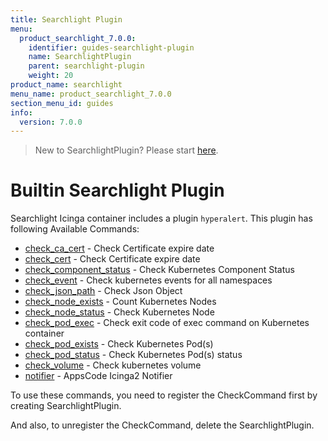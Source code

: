 ```yaml
---
title: Searchlight Plugin
menu:
  product_searchlight_7.0.0:
    identifier: guides-searchlight-plugin
    name: SearchlightPlugin
    parent: searchlight-plugin
    weight: 20
product_name: searchlight
menu_name: product_searchlight_7.0.0
section_menu_id: guides
info:
  version: 7.0.0
---
```


> New to SearchlightPlugin? Please start [here](/products/searchlight/7.0.0/setup/developer-guide/webhook-plugin).

# Builtin Searchlight Plugin

Searchlight Icinga container includes a plugin `hyperalert`. This plugin has following Available Commands:

- [check_ca_cert](./docs/guides/cluster-alerts/ca-cert.md) - Check Certificate expire date
- [check_cert](./docs/guides/cluster-alerts/cert.md) - Check Certificate expire date
- [check_component_status](./docs/guides/cluster-alerts/component-status.md) - Check Kubernetes Component Status
- [check_event](./docs/guides/cluster-alerts/event.md) - Check kubernetes events for all namespaces
- [check_json_path](./docs/guides/cluster-alerts/node-exists.md) - Check Json Object
- [check_node_exists](./docs/guides/cluster-alerts/node-exists.md) - Count Kubernetes Nodes
- [check_node_status](./docs/guides/node-alerts/node-status.md) - Check Kubernetes Node
- [check_pod_exec](./docs/guides/pod-alerts/pod-exec.md) - Check exit code of exec command on Kubernetes container
- [check_pod_exists](./docs/guides/cluster-alerts/pod-exists.md) - Check Kubernetes Pod(s)
- [check_pod_status](./docs/guides/pod-alerts/pod-status.md) - Check Kubernetes Pod(s) status
- [check_volume](./docs/guides/pod-alerts/pod-volume.md) - Check kubernetes volume
- [notifier](./docs/guides/notifiers.md) - AppsCode Icinga2 Notifier

To use these commands, you need to register the CheckCommand first by creating SearchlightPlugin.

And also, to unregister the CheckCommand, delete the SearchlightPlugin.

